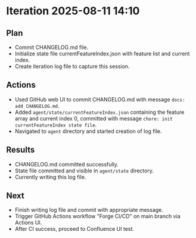 # Iteration 2025-08-11 14:10

## Plan
- Commit CHANGELOG.md file.
- Initialize state file currentFeatureIndex.json with feature list and current index.
- Create iteration log file to capture this session.

## Actions
- Used GitHub web UI to commit CHANGELOG.md with message `docs: add CHANGELOG.md`.
- Added `agent/state/currentFeatureIndex.json` containing the feature array and current index 0, committed with message `chore: init currentFeatureIndex state file`.
- Navigated to `agent` directory and started creation of log file.

## Results
- CHANGELOG.md committed successfully.
- State file committed and visible in `agent/state` directory.
- Currently writing this log file.

## Next
- Finish writing log file and commit with appropriate message.
- Trigger GitHub Actions workflow "Forge CI/CD" on main branch via Actions UI.
- After CI success, proceed to Confluence UI test.
